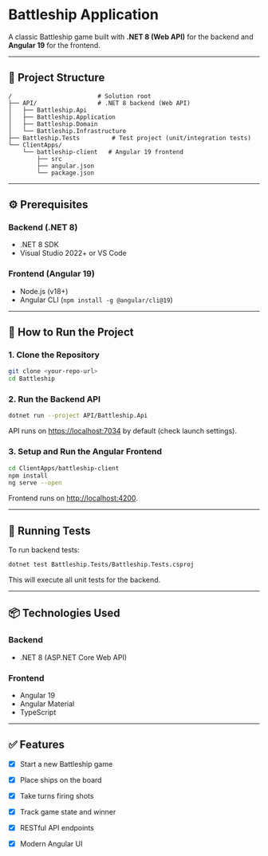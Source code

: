 # Battleship Application

A classic Battleship game built with **.NET 8 (Web API)** for the backend and **Angular 19** for the frontend.

---

## 🧱 Project Structure

```
/                        # Solution root
├── API/                 # .NET 8 backend (Web API)
│   ├── Battleship.Api
│   ├── Battleship.Application
│   ├── Battleship.Domain
│   └── Battleship.Infrastructure
├── Battleship.Tests         # Test project (unit/integration tests)
└── ClientApps/
    └── battleship-client   # Angular 19 frontend
        ├── src
        ├── angular.json
        └── package.json
```

---

## ⚙️ Prerequisites

### Backend (.NET 8)
- .NET 8 SDK
- Visual Studio 2022+ or VS Code

### Frontend (Angular 19)
- Node.js (v18+)
- Angular CLI (`npm install -g @angular/cli@19`)

---

## 🚀 How to Run the Project

### 1. Clone the Repository
```bash
git clone <your-repo-url>
cd Battleship
```

### 2. Run the Backend API
```bash
dotnet run --project API/Battleship.Api
```
API runs on [https://localhost:7034](https://localhost:7034) by default (check launch settings).

### 3. Setup and Run the Angular Frontend
```bash
cd ClientApps/battleship-client
npm install
ng serve --open
```
Frontend runs on [http://localhost:4200](http://localhost:4200).

---

## 🧪 Running Tests

To run backend tests:
```bash
dotnet test Battleship.Tests/Battleship.Tests.csproj
```
This will execute all unit tests for the backend.

---

## 📦 Technologies Used

### Backend
- .NET 8 (ASP.NET Core Web API)

### Frontend
- Angular 19
- Angular Material
- TypeScript

---

## ✅ Features
- [x] Start a new Battleship game
- [x] Place ships on the board
- [x] Take turns firing shots
- [x] Track game state and winner
- [x] RESTful API endpoints
- [x] Modern Angular UI

